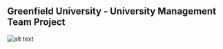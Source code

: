 ## Greenfield University - University Management Team Project

![alt text]('https://iili.io/2pNuEqN.png')
